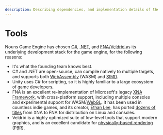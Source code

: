 ```yaml
---
description: Describing dependencies, and implementation details of the game engine.
---
```


# Tools

Nouns Game Engine has chosen [C#](https://learn.microsoft.com/en-us/dotnet/csharp/), [.NET](https://dotnet.microsoft.com/en-us/), and [FNA](https://github.com/FNA-XNA/FNA)/[Veldrid ](https://github.com/mellinoe/veldrid)as its underlying development stack for the game engine, for the following reasons:

* It's what the founding team knows best.
* C# and .NET are open-source, can compile natively to multiple targets, and supports both [WebAssembly](https://webassembly.org/) (WASM) and [SIMD](https://en.wikipedia.org/wiki/Single\_instruction,\_multiple\_data).
* Unity uses C# for scripting, so it is highly familiar to a large ecosystem of game developers.
* FNA is an excellent re-implementation of Microsoft's legacy [XNA Framework](https://en.wikipedia.org/wiki/Microsoft\_XNA), with cross-platform support, including multiple consoles and experimental support for WASM/[WebGL](https://get.webgl.org/). It has been used in countless indie games, and its creator, [Ethan Lee](https://twitter.com/flibitijibibo), has ported [dozens of titles](https://www.flibitijibibo.com/index.php?page=Portfolio/Tools#01\_FNA.txt) from XNA to FNA for distribution on Linux and consoles.
* Veldrid is a highly optimized suite of low-level tools that support modern graphics, and is an excellent candidate for [physically-based rendering](https://en.wikipedia.org/wiki/Physically\_based\_rendering) (PBR).

